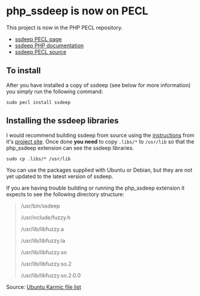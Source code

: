 php_ssdeep is now on PECL
====================

This project is now in the PHP PECL repository.

  - [ssdeep PECL page][1]
  - [ssdeep PHP documentation][2]
  - [ssdeep PECL source][3]


To install
-------

After you have installed a copy of ssdeep (see below for more information) you simply run the following command:

    sudo pecl install ssdeep


Installing the ssdeep libraries
-------

I would recommend building ssdeep from source using the [instructions][4] from it's [project site][5]. Once done **you need** to copy `.libs/*` to `/usr/lib` so that the php_ssdeep extension can see the ssdeep libraries.

    sudo cp .libs/* /usr/lib

You can use the packages supplied with Ubuntu or Debian, but they are not yet updated to the latest version of ssdeep.

If you are having trouble building or running the php_ssdeep extension it expects to see the following directory structure:

> /usr/bin/ssdeep
>
> /usr/include/fuzzy.h
>
> /usr/lib/libfuzzy.a
>
> /usr/lib/libfuzzy.la
>
> /usr/lib/libfuzzy.so
>
> /usr/lib/libfuzzy.so.2
>
> /usr/lib/libfuzzy.so.2.0.0

Source: [Ubuntu Karmic file list][6]


  [1]: http://pecl.php.net/package/ssdeep "ssdeep PECL page"
  [2]: http://docs.php.net/manual/en/book.ssdeep.php "ssdeep PHP Documentation"
  [3]: http://svn.php.net/pecl/ssdeep "SVN repo/source for ssdeep"
  [4]: http://ssdeep.sourceforge.net/usage.html#install "ssdeep Installation Instructions"
  [5]: http://ssdeep.sourceforge.net/ "ssdeep Project Site"
  [6]: http://packages.ubuntu.com/en/karmic/i386/ssdeep/filelist "Ubuntu Karmic file list for ssdeep"